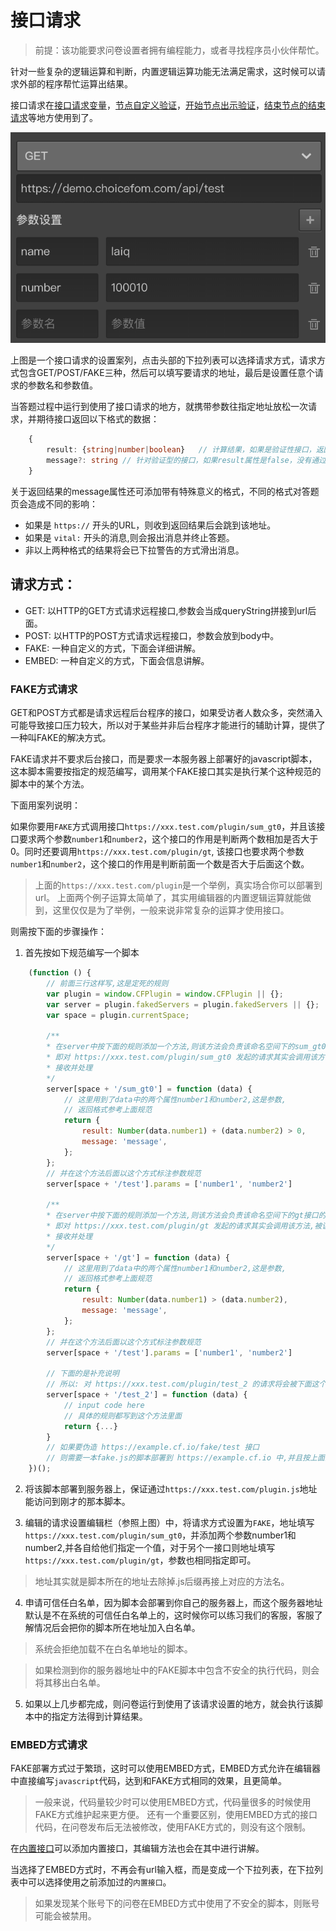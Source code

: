 # 接口请求


> 前提：该功能要求问卷设置者拥有编程能力，或者寻找程序员小伙伴帮忙。

针对一些复杂的逻辑运算和判断，内置逻辑运算功能无法满足需求，这时候可以请求外部的程序帮忙运算出结果。

接口请求在[接口请求变量](../variable/request-type.md)，[节点自定义验证](../node-setting/custom-validation.md)，[开始节点出示验证](../nodes/start.md)，[结束节点的结束请求](../nodes/end.md)等地方使用到了。

<img src='./images/request.png'>

上图是一个接口请求的设置案列，点击头部的下拉列表可以选择请求方式，请求方式包含GET/POST/FAKE三种，然后可以填写要请求的地址，最后是设置任意个请求的参数名和参数值。

当答题过程中运行到使用了接口请求的地方，就携带参数往指定地址放松一次请求，并期待接口返回以下格式的数据：

```typescript
    {
        result: {string|number|boolean}   // 计算结果，如果是验证性接口，返回false代表验证失败，返回true代表验证成功，非验证性的接口返回数值或字符转作为计算结果
        message?: string // 针对验证型的接口，如果result属性是false，没有通过验证，这时应该通过message属性携带一个验证失败的消息，
    }
```

关于返回结果的message属性还可添加带有特殊意义的格式，不同的格式对答题页会造成不同的影响：
+ 如果是 `https://` 开头的URL，则收到返回结果后会跳到该地址。
+ 如果是 `vital:` 开头的消息,则会报出消息并终止答题。
+ 非以上两种格式的结果将会已下拉警告的方式滑出消息。

## 请求方式：
+ GET: 以HTTP的GET方式请求远程接口,参数会当成queryString拼接到url后面。
+ POST: 以HTTP的POST方式请求远程接口，参数会放到body中。
+ FAKE: 一种自定义的方式，下面会详细讲解。
+ EMBED: 一种自定义的方式，下面会信息讲解。


### FAKE方式请求

GET和POST方式都是请求远程后台程序的接口，如果受访者人数众多，突然涌入可能导致接口压力较大，所以对于某些并非后台程序才能进行的辅助计算，提供了一种叫FAKE的解决方式。

FAKE请求并不要求后台接口，而是要求一本服务器上部署好的javascript脚本，这本脚本需要按指定的规范编写，调用某个FAKE接口其实是执行某个这种规范的脚本中的某个方法。

下面用案列说明：

如果你要用`FAKE`方式调用接口`https://xxx.test.com/plugin/sum_gt0`，并且该接口要求两个参数`number1`和`number2`，这个接口的作用是判断两个数相加是否大于0。同时还要调用`https://xxx.test.com/plugin/gt`, 该接口也要求两个参数`number1`和`number2`，这个接口的作用是判断前面一个数是否大于后面这个数。
> 上面的`https://xxx.test.com/plugin`是一个举例，真实场合你可以部署到url。
> 上面两个例子运算太简单了，其实用编辑器的内置逻辑运算就能做到，这里仅仅是为了举例，一般来说非常复杂的运算才使用接口。

则需按下面的步骤操作：

1. 首先按如下规范编写一个脚本
```javascript
    (function () {
        // 前面三行这样写,这是定死的规则
        var plugin = window.CFPlugin = window.CFPlugin || {};
        var server = plugin.fakedServers = plugin.fakedServers || {};
        var space = plugin.currentSpace;

        /**
        * 在server中按下面的规则添加一个方法,则该方法会负责该命名空间下的sum_gt0接口的请求
        * 即对 https://xxx.test.com/plugin/sum_gt0 发起的请求其实会调用该方法,被该方法
        * 接收并处理
        */
        server[space + '/sum_gt0'] = function (data) {
            // 这里用到了data中的两个属性number1和number2,这是参数,
            // 返回格式参考上面规范
            return {
                result: Number(data.number1) + (data.number2) > 0,
                message: 'message',
            };
        };
        // 并在这个方法后面以这个方式标注参数规范
        server[space + '/test'].params = ['number1', 'number2']

        /**
        * 在server中按下面的规则添加一个方法,则该方法会负责该命名空间下的gt接口的请求
        * 即对 https://xxx.test.com/plugin/gt 发起的请求其实会调用该方法,被该方法
        * 接收并处理
        */
        server[space + '/gt'] = function (data) {
            // 这里用到了data中的两个属性number1和number2,这是参数,
            // 返回格式参考上面规范
            return {
                result: Number(data.number1) > (data.number2),
                message: 'message',
            };
        };
        // 并在这个方法后面以这个方式标注参数规范
        server[space + '/test'].params = ['number1', 'number2']

        // 下面的是补充说明
        // 所以: 对 https://xxx.test.com/plugin/test_2 的请求将会被下面这个方法处理掉
        server[space + '/test_2'] = function (data) {
            // input code here
            // 具体的规则都写到这个方法里面
            return {...}
        }
        // 如果要伪造 https://example.cf.io/fake/test 接口
        // 则需要一本fake.js的脚本部署到 https://example.cf.io 中,并且按上面的格式编写,有一个'test'方法即可
    })();
```

2. 将该脚本部署到服务器上，保证通过`https://xxx.test.com/plugin.js`地址能访问到刚才的那本脚本。

3. 编辑的请求设置编辑栏（参照上图）中，将请求方式设置为`FAKE`，地址填写`https://xxx.test.com/plugin/sum_gt0`，并添加两个参数number1和number2,并各自给他们指定一个值，对于另个一接口则地址填写`https://xxx.test.com/plugin/gt`，参数也相同指定即可。

> 地址其实就是脚本所在的地址去除掉.js后缀再接上对应的方法名。

4. 申请可信任白名单，因为脚本会部署到你自己的服务器上，而这个服务器地址默认是不在系统的可信任白名单上的，这时候你可以练习我们的客服，客服了解情况后会把你的脚本所在地址加入白名单。

> 系统会拒绝加载不在白名单地址的脚本。

> 如果检测到你的服务器地址中的FAKE脚本中包含不安全的执行代码，则会将其移出白名单。

5. 如果以上几步都完成，则问卷运行到使用了该请求设置的地方，就会执行该脚本中的指定方法得到计算结果。
 

### EMBED方式请求

FAKE部署方式过于繁琐，这时可以使用EMBED方式，EMBED方式允许在编辑器中直接编写`javascript`代码，达到和FAKE方式相同的效果，且更简单。

> 一般来说，代码量较少时可以使用EMBED方式，代码量很多的时候使用FAKE方式维护起来更方便。
> 还有一个重要区别，使用EMBED方式的接口代码，在问卷发布后无法被修改，使用FAKE方式的，则没有这个限制。

在[内置接口](../embed-api/)可以添加内置接口，其编辑方法也会在其中进行讲解。

当选择了EMBED方式时，不再会有url输入框，而是变成一个下拉列表，在下拉列表中可以选择使用之前添加过的`内置接口`。

> 如果发现某个账号下的问卷在EMBED方式中使用了不安全的脚本，则账号可能会被禁用。
